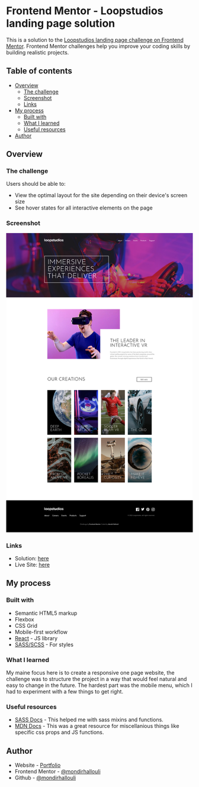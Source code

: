 # Frontend Mentor - Loopstudios landing page solution

This is a solution to the [Loopstudios landing page challenge on Frontend Mentor](https://www.frontendmentor.io/challenges/loopstudios-landing-page-N88J5Onjw). Frontend Mentor challenges help you improve your coding skills by building realistic projects. 

## Table of contents

- [Overview](#overview)
  - [The challenge](#the-challenge)
  - [Screenshot](#screenshot)
  - [Links](#links)
- [My process](#my-process)
  - [Built with](#built-with)
  - [What I learned](#what-i-learned)
  - [Useful resources](#useful-resources)
- [Author](#author)

## Overview

### The challenge

Users should be able to:

- View the optimal layout for the site depending on their device's screen size
- See hover states for all interactive elements on the page

### Screenshot

![](./screenshot.png)

### Links

- Solution: [here](https://www.github.com/)
- Live Site: [here](https://your-live-site-url.com)

## My process

### Built with

- Semantic HTML5 markup
- Flexbox
- CSS Grid
- Mobile-first workflow
- [React](https://reactjs.org/) - JS library
- [SASS/SCSS](https://sass-lang.com/) - For styles

### What I learned

My maine focus here is to create a responsive one page website, the challenge was to structure the project in a way that would feel natural and easy to change in the future. The hardest part was the mobile menu, which I had to experiment with a few things to get right.

### Useful resources

- [SASS Docs](https://www.sass-lang.com/documentation) - This helped me with sass mixins and functions.
- [MDN Docs](https://www.mdn.net) - This was a great resource for miscellanious things like specific css props and JS functions.

## Author

- Website - [Portfolio](https://www.mh-portfolio.pages.dev)
- Frontend Mentor - [@mondirhallouli](https://www.frontendmentor.io/profile/mondirhallouli)
- Github - [@mondirhallouli](https://www.github.com/mondirhallouli)